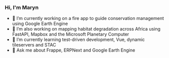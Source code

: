 ### Hi, I'm Maryn



- 🔭 I’m currently working on a fire app to guide conservation management using Google Earth Engine
- 🔭 I’m also working on mapping habitat degradation across Africa using FastAPI, Mapbox and the Microsoft Planetary Computer
- 🌱 I’m currently learning test-driven development, Vue, dynamic tileservers and STAC
- 💬 Ask me about Frappe, ERPNext and Google Earth Engine
